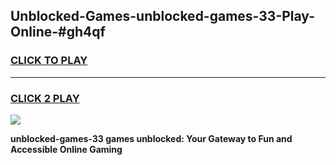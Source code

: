 
## Unblocked-Games-unblocked-games-33-Play-Online-#gh4qf
<h3>
<a href="https://premium.freeplayer.one?title=unblocked-games-33&ref=27F">CLICK TO PLAY</a></h3>
<hr>

<h3>
<a href="https://premium.freeplayer.one?title=unblocked-games-33&ref=27F">CLICK 2 PLAY</a>
  
</h3>

<a href="https://premium.freeplayer.one?title=unblocked-games-33&ref=27F"><img src="https://clearcache.store/games.png"></a>


**unblocked-games-33 games unblocked: Your Gateway to Fun and Accessible Online Gaming**
